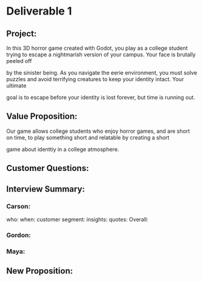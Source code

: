 # Deliverable 1

## Project:
In this 3D horror game created with Godot, you play as a college student trying to escape a nightmarish version of your campus. Your face is brutally peeled off 

by the sinister being. As you navigate the eerie environment, you must solve puzzles and avoid terrifying creatures to keep your identity intact. Your ultimate

goal is to escape before your identity is lost forever, but time is running out.

## Value Proposition:
Our game allows college students who enjoy horror games, and are short on time, to play something short and relatable by creating a short

game about identtiy in a college atmosphere.


## Customer Questions:



##  Interview Summary:

### Carson:
who:
when:
customer segment:
insights:
quotes:
Overall:
### Gordon:

### Maya:

## New Proposition: 

